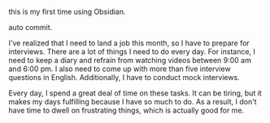 this is my first time using Obsidian.

auto commit.

I've realized that I need to land a job this month, so I have to prepare for interviews. There are a lot of things I need to do every day. For instance, I need to keep a diary and refrain from watching videos between 9:00 am and 6:00 pm. I also need to come up with more than five interview questions in English. Additionally, I have to conduct mock interviews.

  

Every day, I spend a great deal of time on these tasks. It can be tiring, but it makes my days fulfilling because I have so much to do. As a result, I don't have time to dwell on frustrating things, which is actually good for me.

